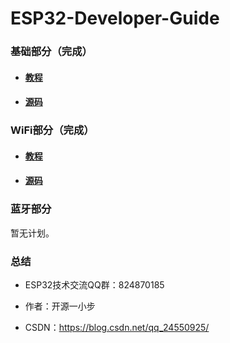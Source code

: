 # ESP32-Developer-Guide

### 基础部分（完成）

- #### [教程](https://github.com/HX-IoT/ESP32-Developer-Guide/tree/master/%E6%95%99%E7%A8%8B%EF%BC%9AESP32%E5%BC%80%E5%8F%91%E6%8C%87%E5%8D%97%EF%BC%88%E5%BC%80%E6%BA%90%E4%B8%80%E5%B0%8F%E6%AD%A5%EF%BC%89) 

- #### [源码](https://github.com/HX-IoT/ESP32-Developer-Guide/tree/master/basic_source_code)

### WiFi部分（完成）

- #### [教程](https://github.com/HX-IoT/ESP32-Developer-Guide/tree/master/%E6%95%99%E7%A8%8B%EF%BC%9AESP32%E5%BC%80%E5%8F%91%E6%8C%87%E5%8D%97%EF%BC%88%E5%BC%80%E6%BA%90%E4%B8%80%E5%B0%8F%E6%AD%A5%EF%BC%89) 

- #### [源码](https://github.com/HX-IoT/ESP32-Developer-Guide/tree/master/wifi_source_code)

### 蓝牙部分

暂无计划。

### 总结

- ESP32技术交流QQ群：824870185

- 作者：开源一小步

- CSDN：https://blog.csdn.net/qq_24550925/ 
